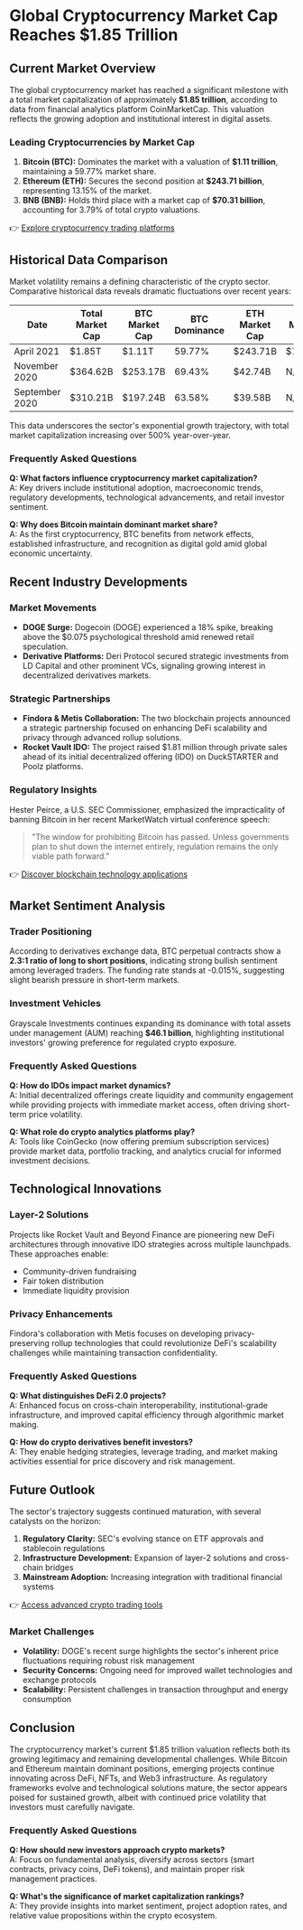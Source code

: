 # Global Cryptocurrency Market Cap Reaches $1.85 Trillion

## Current Market Overview

The global cryptocurrency market has reached a significant milestone with a total market capitalization of approximately **$1.85 trillion**, according to data from financial analytics platform CoinMarketCap. This valuation reflects the growing adoption and institutional interest in digital assets. 

### Leading Cryptocurrencies by Market Cap
1. **Bitcoin (BTC):** Dominates the market with a valuation of **$1.11 trillion**, maintaining a 59.77% market share. 
2. **Ethereum (ETH):** Secures the second position at **$243.71 billion**, representing 13.15% of the market.
3. **BNB (BNB):** Holds third place with a market cap of **$70.31 billion**, accounting for 3.79% of total crypto valuations.

👉 [Explore cryptocurrency trading platforms](https://bit.ly/okx-bonus)

## Historical Data Comparison

Market volatility remains a defining characteristic of the crypto sector. Comparative historical data reveals dramatic fluctuations over recent years:

| Date       | Total Market Cap | BTC Market Cap | BTC Dominance | ETH Market Cap | BNB Market Cap |
|------------|------------------|----------------|---------------|----------------|----------------|
| April 2021 | $1.85T           | $1.11T         | 59.77%        | $243.71B       | $70.31B        |
| November 2020 | $364.62B      | $253.17B       | 69.43%        | $42.74B        | N/A            |
| September 2020 | $310.21B     | $197.24B       | 63.58%        | $39.58B        | N/A            |

This data underscores the sector's exponential growth trajectory, with total market capitalization increasing over 500% year-over-year.

### Frequently Asked Questions
**Q: What factors influence cryptocurrency market capitalization?**  
A: Key drivers include institutional adoption, macroeconomic trends, regulatory developments, technological advancements, and retail investor sentiment.

**Q: Why does Bitcoin maintain dominant market share?**  
A: As the first cryptocurrency, BTC benefits from network effects, established infrastructure, and recognition as digital gold amid global economic uncertainty.

## Recent Industry Developments

### Market Movements
- **DOGE Surge:** Dogecoin (DOGE) experienced a 18% spike, breaking above the $0.075 psychological threshold amid renewed retail speculation.
- **Derivative Platforms:** Deri Protocol secured strategic investments from LD Capital and other prominent VCs, signaling growing interest in decentralized derivatives markets.

### Strategic Partnerships
- **Findora & Metis Collaboration:** The two blockchain projects announced a strategic partnership focused on enhancing DeFi scalability and privacy through advanced rollup solutions.
- **Rocket Vault IDO:** The project raised $1.81 million through private sales ahead of its initial decentralized offering (IDO) on DuckSTARTER and Poolz platforms.

### Regulatory Insights
Hester Peirce, a U.S. SEC Commissioner, emphasized the impracticality of banning Bitcoin in her recent MarketWatch virtual conference speech:  
> "The window for prohibiting Bitcoin has passed. Unless governments plan to shut down the internet entirely, regulation remains the only viable path forward."

👉 [Discover blockchain technology applications](https://bit.ly/okx-bonus)

## Market Sentiment Analysis

### Trader Positioning
According to derivatives exchange data, BTC perpetual contracts show a **2.3:1 ratio of long to short positions**, indicating strong bullish sentiment among leveraged traders. The funding rate stands at -0.015%, suggesting slight bearish pressure in short-term markets.

### Investment Vehicles
Grayscale Investments continues expanding its dominance with total assets under management (AUM) reaching **$46.1 billion**, highlighting institutional investors' growing preference for regulated crypto exposure.

### Frequently Asked Questions
**Q: How do IDOs impact market dynamics?**  
A: Initial decentralized offerings create liquidity and community engagement while providing projects with immediate market access, often driving short-term price volatility.

**Q: What role do crypto analytics platforms play?**  
A: Tools like CoinGecko (now offering premium subscription services) provide market data, portfolio tracking, and analytics crucial for informed investment decisions.

## Technological Innovations

### Layer-2 Solutions
Projects like Rocket Vault and Beyond Finance are pioneering new DeFi architectures through innovative IDO strategies across multiple launchpads. These approaches enable:
- Community-driven fundraising
- Fair token distribution
- Immediate liquidity provision

### Privacy Enhancements
Findora's collaboration with Metis focuses on developing privacy-preserving rollup technologies that could revolutionize DeFi's scalability challenges while maintaining transaction confidentiality.

### Frequently Asked Questions
**Q: What distinguishes DeFi 2.0 projects?**  
A: Enhanced focus on cross-chain interoperability, institutional-grade infrastructure, and improved capital efficiency through algorithmic market making.

**Q: How do crypto derivatives benefit investors?**  
A: They enable hedging strategies, leverage trading, and market making activities essential for price discovery and risk management.

## Future Outlook

The sector's trajectory suggests continued maturation, with several catalysts on the horizon:
1. **Regulatory Clarity:** SEC's evolving stance on ETF approvals and stablecoin regulations
2. **Infrastructure Development:** Expansion of layer-2 solutions and cross-chain bridges
3. **Mainstream Adoption:** Increasing integration with traditional financial systems

👉 [Access advanced crypto trading tools](https://bit.ly/okx-bonus)

### Market Challenges
- **Volatility:** DOGE's recent surge highlights the sector's inherent price fluctuations requiring robust risk management
- **Security Concerns:** Ongoing need for improved wallet technologies and exchange protocols
- **Scalability:** Persistent challenges in transaction throughput and energy consumption

## Conclusion

The cryptocurrency market's current $1.85 trillion valuation reflects both its growing legitimacy and remaining developmental challenges. While Bitcoin and Ethereum maintain dominant positions, emerging projects continue innovating across DeFi, NFTs, and Web3 infrastructure. As regulatory frameworks evolve and technological solutions mature, the sector appears poised for sustained growth, albeit with continued price volatility that investors must carefully navigate.

### Frequently Asked Questions
**Q: How should new investors approach crypto markets?**  
A: Focus on fundamental analysis, diversify across sectors (smart contracts, privacy coins, DeFi tokens), and maintain proper risk management practices.

**Q: What's the significance of market capitalization rankings?**  
A: They provide insights into market sentiment, project adoption rates, and relative value propositions within the crypto ecosystem.